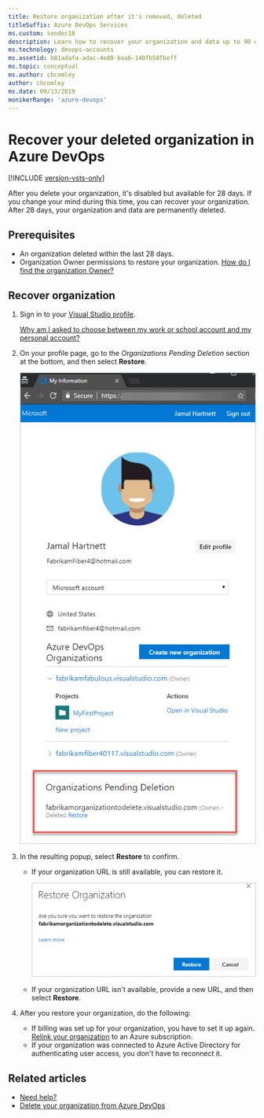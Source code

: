 ```yaml
---
title: Restore organization after it's removed, deleted
titleSuffix: Azure DevOps Services
ms.custom: seodec18
description: Learn how to recover your organization and data up to 90 days after being deleted, performed with organization Owner permissions.
ms.technology: devops-accounts
ms.assetid: b81adafa-adac-4e80-baa6-140fb58fbeff
ms.topic: conceptual
ms.author: chcomley
author: chcomley
ms.date: 09/13/2019
monikerRange: 'azure-devops'
---
```


# Recover your deleted organization in Azure DevOps

[!INCLUDE [version-vsts-only](../../includes/version-vsts-only.md)]

After you delete your organization, it's disabled but available for 28 days. If you change your mind during this time, you can recover your organization. After 28 days, your organization and data are permanently deleted.

## Prerequisites

* An organization deleted within the last 28 days.
* Organization Owner permissions to restore your organization. [How do I find the organization Owner?](faq-delete-restore-organization.md#find-owner)

## Recover organization

1. Sign in to your [Visual Studio profile](https://app.vsaex.visualstudio.com/profile/view).

   [Why am I asked to choose between my work or school account and my personal account?](faq-delete-restore-organization.md#ChooseOrgAcctMSAcct)

2. On your profile page, go to the *Organizations Pending Deletion* section at the bottom, and then select **Restore**.

   ![Restore your deleted organization](media/shared/visual-studio-profile-page.png)

3. In the resulting popup, select **Restore** to confirm.

   * If your organization URL is still available, you can restore it.

      ![Confirm restoration of your organization](media/recover-your-organization/confirm-restore-organization.png)

   * If your organization URL isn't available, provide a new URL, and then select **Restore**.


4. After you restore your organization, do the following:

   * If billing was set up for your organization, you have to set it up again. [Relink your organization](../billing/set-up-billing-for-your-organization-vs.md) to an Azure subscription.
   * If your organization was connected to Azure Active Directory for authenticating user access, you don't have to reconnect it.

## Related articles

* [Need help?](faq-delete-restore-organization.md#get-support)
* [Delete your organization from Azure DevOps](delete-your-organization.md)
